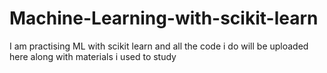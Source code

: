 # Machine-Learning-with-scikit-learn
I am practising ML with scikit learn and all the code i do will be uploaded here along with materials i used to study
